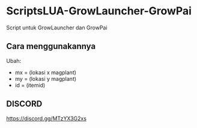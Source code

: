 # ScriptsLUA-GrowLauncher-GrowPai
Script untuk GrowLauncher dan GrowPai

## Cara menggunakannya
Ubah:
- mx = (lokasi x magplant)
- my = (lokasi y magplant)
- id = (itemid)

## DISCORD
https://discord.gg/MTzYX3G2xs
